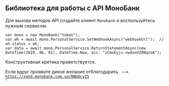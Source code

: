 ## Библиотека для работы с API МоноБанк
Для вызова методов API создайте клиент ```Monobank```  и воспользуйтесь нужным сервисом.
```
var mono = new MonoBank("token");
var wh = await mono.PersonalService.SetWebhookAsync("webhookUrl");  // wh.status = ok;
var data = await mono.PersonalService.ReturnStatementAsync(new DateTime(2019, 06, 01), DateTime.Now, acc: "zCmoEyjv-xw4onV20NqzaA");    
  ```
Конструктивная критика приветствуется.

Если вдруг проявите дикое желание отблагодарить <code> <b>--></b> https://send.monobank.com.ua/NNG8cy25 "</code>

